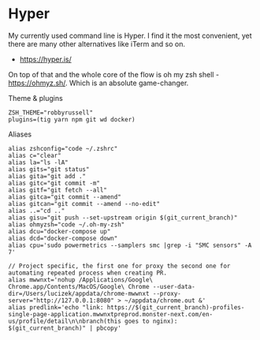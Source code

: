 # Hyper

My currently used command line is Hyper. I find it the most convenient, yet there are many other alternatives like iTerm and so on.

- https://hyper.is/

On top of that and the whole core of the flow is oh my zsh shell - https://ohmyz.sh/. Which is an absolute game-changer.

Theme & plugins

```
ZSH_THEME="robbyrussell"
plugins=(tig yarn npm git wd docker)
```

Aliases 

```
alias zshconfig="code ~/.zshrc"
alias c="clear"
alias la="ls -lA"
alias gits="git status"
alias gita="git add ."
alias gitc="git commit -m"
alias gitf="git fetch --all"
alias gitca="git commit --amend"
alias gitcan="git commit --amend --no-edit"
alias ..="cd .."
alias gisu="git push --set-upstream origin $(git_current_branch)"
alias ohmyzsh="code ~/.oh-my-zsh"
alias dcu="docker-compose up"
alias dcd="docker-compose down"
alias cpu='sudo powermetrics --samplers smc |grep -i "SMC sensors" -A 7'

// Project specific, the first one for proxy the second one for automating repeated process when creating PR.
alias mwwnxt='nohup /Applications/Google\ Chrome.app/Contents/MacOS/Google\ Chrome --user-data-dir=/Users/lucizek/appdata/chrome-mwwnxt --proxy-server="http://127.0.0.1:8080" > ~/appdata/chrome.out &'
alias predlink='echo "link: https://$(git_current_branch)-profiles-single-page-application.mwwnxtpreprod.monster-next.com/en-us/profile/detail\n\nbranch(this goes to nginx): $(git_current_branch)" | pbcopy'
```
